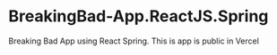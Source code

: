 # BreakingBad-App.ReactJS.Spring
Breaking Bad App using React Spring. This is app is public in Vercel
